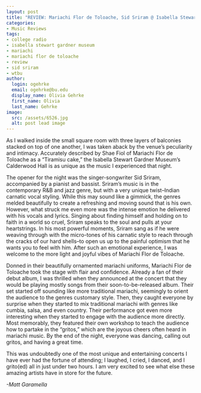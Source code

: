 ```yaml
---
layout: post
title: "REVIEW: Mariachi Flor de Toloache, Sid Sriram @ Isabella Stewart Gardner Museum"
categories:
- Music Reviews
tags:
- college radio
- isabella stewart gardner museum
- mariachi
- mariachi flor de toloache
- review
- sid sriram
- wtbu
author:
  login: ogehrke
  email: ogehrke@bu.edu
  display_name: Olivia Gehrke
  first_name: Olivia
  last_name: Gehrke
image:
  src: /assets/6526.jpg
  alt: post lead image
---
```


As I walked inside the small square room with three layers of balconies stacked on top of one another, I was taken aback by the venue’s peculiarity and intimacy. Accurately described by Shae Fiol of Mariachi Flor de Toloache as a “Tiramisu cake,” the Isabella Stewart Gardner Museum’s Calderwood Hall is as unique as the music I experienced that night.

The opener for the night was the singer-songwriter Sid Sriram, accompanied by a pianist and bassist. Sriram’s music is in the contemporary R&B and jazz genre, but with a very unique twist–Indian carnatic vocal styling. While this may sound like a gimmick, the genres melded beautifully to create a refreshing and moving sound that is his own. However, what struck me even more was the intense emotion he delivered with his vocals and lyrics. Singing about finding himself and holding on to faith in a world so cruel, Sriram speaks to the soul and pulls at your heartstrings. In his most powerful moments, Sriram sang as if he were weaving through with the micro-tones of his carnatic style to reach through the cracks of our hard shells–to open us up to the painful optimism that he wants you to feel with him. After such an emotional experience, I was welcome to the more light and joyful vibes of Mariachi Flor de Toloache.

Donned in their beautifully ornamented mariachi uniforms, Mariachi Flor de Toloache took the stage with flair and confidence. Already a fan of their debut album, I was thrilled when they announced at the concert that they would be playing mostly songs from their soon-to-be-released album. Their set started off sounding like more traditional mariachi, seemingly to orient the audience to the genres customary style. Then, they caught everyone by surprise when they started to mix traditional mariachi with genres like cumbia, salsa, and even country. Their performance got even more interesting when they started to engage with the audience more directly. Most memorably, they featured their own workshop to teach the audience how to partake in the “gritos,” which are the joyous cheers often heard in mariachi music. By the end of the night, everyone was dancing, calling out gritos, and having a great time.

This was undoubtedly one of the most unique and entertaining concerts I have ever had the fortune of attending; I laughed, I cried, I danced, and I grito(ed) all in just under two hours. I am very excited to see what else these amazing artists have in store for the future.

_\-Matt Garamella_
